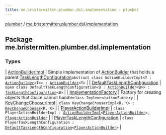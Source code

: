 ```yaml
---
title: me.bristermitten.plumber.dsl.implementation - plumber
---
```


[plumber](../index.html) / [me.bristermitten.plumber.dsl.implementation](./index.html)

## Package me.bristermitten.plumber.dsl.implementation

### Types

| [ActionBuilderImpl](-action-builder-impl/index.html) | Simple implementation of [ActionBuilder](../me.bristermitten.plumber.dsl/-action-builder/index.html) that holds a parent [TaskLengthConfiguration](../me.bristermitten.plumber.dsl/-task-length-configuration/index.html)`abstract class ActionBuilderImpl<T : `[`ActionBuilder`](../me.bristermitten.plumber.dsl/-action-builder/index.html)`<T>> : `[`ActionBuilder`](../me.bristermitten.plumber.dsl/-action-builder/index.html)`<T>` |
| [DefaultTaskLengthConfiguration](-default-task-length-configuration/index.html) | `open class DefaultTaskLengthConfiguration<B : `[`ActionBuilder`](../me.bristermitten.plumber.dsl/-action-builder/index.html)`<B>> : `[`TaskLengthConfiguration`](../me.bristermitten.plumber.dsl/-task-length-configuration/index.html)`<B>` |
| [ImplementationFactory](-implementation-factory/index.html) | Factory for creating objects that Guice cannot handle`class ImplementationFactory` |
| [KeyChangeChooserImpl](-key-change-chooser-impl/index.html) | `class KeyChangeChooserImpl<R, K> : `[`KeyChangeChooser`](../me.bristermitten.plumber.dsl/-key-change-chooser/index.html)`<R, K>` |
| [PlayerActionBuilderImpl](-player-action-builder-impl/index.html) | `class PlayerActionBuilderImpl : `[`ActionBuilderImpl`](-action-builder-impl/index.html)`<`[`PlayerActionBuilder`](../me.bristermitten.plumber.dsl/-player-action-builder/index.html)`>, `[`PlayerActionBuilder`](../me.bristermitten.plumber.dsl/-player-action-builder/index.html) |
| [PlayerTaskLengthConfiguration](-player-task-length-configuration/index.html) | `class PlayerTaskLengthConfiguration : `[`DefaultTaskLengthConfiguration`](-default-task-length-configuration/index.html)`<`[`PlayerActionBuilder`](../me.bristermitten.plumber.dsl/-player-action-builder/index.html)`>` |

